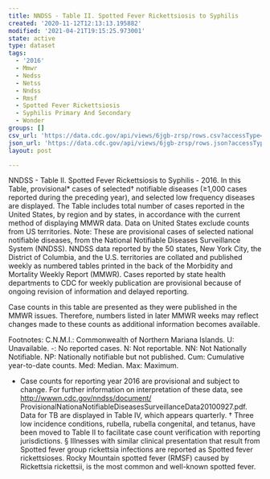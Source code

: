 ```yaml
---
title: NNDSS - Table II. Spotted Fever Rickettsiosis to Syphilis
created: '2020-11-12T12:13:13.195882'
modified: '2021-04-21T19:15:25.973001'
state: active
type: dataset
tags:
  - '2016'
  - Mmwr
  - Nedss
  - Netss
  - Nndss
  - Rmsf
  - Spotted Fever Rickettsiosis
  - Syphilis Primary And Secondary
  - Wonder
groups: []
csv_url: 'https://data.cdc.gov/api/views/6jgb-zrsp/rows.csv?accessType=DOWNLOAD'
json_url: 'https://data.cdc.gov/api/views/6jgb-zrsp/rows.json?accessType=DOWNLOAD'
layout: post

---
```

NNDSS - Table II. Spotted Fever Rickettsiosis to Syphilis - 2016.  In this Table, provisional* cases of selected† notifiable diseases (≥1,000 cases reported during the preceding year), and selected low frequency diseases are displayed. The Table includes total number of cases reported in the United States, by region and by states, in accordance with the current method of displaying MMWR data.  Data on United States exclude counts from US territories.
Note:
These are provisional cases of selected national notifiable diseases, from the National Notifiable Diseases Surveillance System (NNDSS). NNDSS data reported by the 50 states, New York City, the District of Columbia, and the U.S. territories are collated and published weekly as numbered tables printed in the back of the Morbidity and Mortality Weekly Report (MMWR). Cases reported by state health departments to CDC for weekly publication are provisional because of ongoing revision of information and delayed reporting. 

Case counts in this table are presented as they were published in the MMWR issues. Therefore, numbers listed in later MMWR weeks may reflect changes made to these counts as additional information becomes available. 

Footnotes:
C.N.M.I.: Commonwealth of Northern Mariana Islands. 
U: Unavailable.    -: No reported cases.    N: Not reportable.    NN: Not Nationally Notifiable.   NP:  Nationally notifiable but not published.  Cum: Cumulative year-to-date counts.    Med: Median.    Max: Maximum.

* Case counts for reporting year 2016 are provisional and subject to change.   For further information on interpretation of these data, see http://wwwn.cdc.gov/nndss/document/ ProvisionalNationaNotifiableDiseasesSurveillanceData20100927.pdf. Data for TB are displayed in Table IV, which appears quarterly.
† Three low incidence conditions, rubella, rubella congenital, and tetanus, have been moved to Table II to facilitate case count verification with reporting jurisdictions.
§ Illnesses with similar clinical presentation that result from Spotted fever group rickettsia infections are reported as Spotted fever rickettsioses.   Rocky Mountain spotted fever (RMSF) caused by Rickettsia rickettsii, is the most common and well-known spotted fever.
